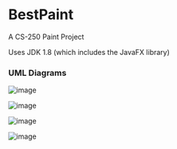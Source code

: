 # BestPaint
A CS-250 Paint Project

Uses JDK 1.8 (which includes the JavaFX library)

### UML Diagrams

![image](https://user-images.githubusercontent.com/71360107/142713686-49b2f3da-4472-4a97-aea7-e3692fec4df7.png)

![image](https://user-images.githubusercontent.com/71360107/142713784-904a5799-9a43-4f2d-beb7-073271b85abb.png)

![image](https://user-images.githubusercontent.com/71360107/142713817-92766170-86aa-4491-b13c-d6a0fafd66bb.png)

![image](https://user-images.githubusercontent.com/71360107/142713833-599c4d9d-de6c-4a19-b412-d7f02769aafc.png)
